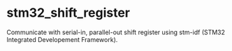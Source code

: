 # stm32_shift_register
Communicate with serial-in, parallel-out shift register using stm-idf (STM32 Integrated Developement Framework).
